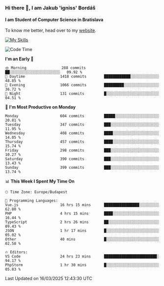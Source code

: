 ### Hi there 👋, I am Jakub 'igniss' Bordáš

#### I am Student of Computer Science in Bratislava
To know me better, head over to my [website](https://bordas.sk).

[![My Skills](https://skillicons.dev/icons?i=js,typescript,html,css,figma,svelte,vue,next,postgresql,nest,express,nodejs)](https://bordas.sk)


<!--START_SECTION:waka-->
![Code Time](http://img.shields.io/badge/Code%20Time-1%2C731%20hrs%2044%20mins-blue)

**I'm an Early 🐤** 

```text
🌞 Morning                288 commits         ██░░░░░░░░░░░░░░░░░░░░░░░   09.92 % 
🌆 Daytime                1418 commits        ████████████░░░░░░░░░░░░░   48.85 % 
🌃 Evening                1066 commits        █████████░░░░░░░░░░░░░░░░   36.72 % 
🌙 Night                  131 commits         █░░░░░░░░░░░░░░░░░░░░░░░░   04.51 % 
```
📅 **I'm Most Productive on Monday** 

```text
Monday                   604 commits         █████░░░░░░░░░░░░░░░░░░░░   20.81 % 
Tuesday                  347 commits         ███░░░░░░░░░░░░░░░░░░░░░░   11.95 % 
Wednesday                408 commits         ████░░░░░░░░░░░░░░░░░░░░░   14.05 % 
Thursday                 457 commits         ████░░░░░░░░░░░░░░░░░░░░░   15.74 % 
Friday                   298 commits         ███░░░░░░░░░░░░░░░░░░░░░░   10.27 % 
Saturday                 390 commits         ███░░░░░░░░░░░░░░░░░░░░░░   13.43 % 
Sunday                   399 commits         ███░░░░░░░░░░░░░░░░░░░░░░   13.74 % 
```


📊 **This Week I Spent My Time On** 

```text
🕑︎ Time Zone: Europe/Budapest

💬 Programming Languages: 
Vue.js                   16 hrs 15 mins      ████████████████░░░░░░░░░   62.80 % 
PHP                      4 hrs 15 mins       ████░░░░░░░░░░░░░░░░░░░░░   16.44 % 
TypeScript               2 hrs 26 mins       ██░░░░░░░░░░░░░░░░░░░░░░░   09.43 % 
JSON                     1 hr 17 mins        █░░░░░░░░░░░░░░░░░░░░░░░░   05.02 % 
Other                    40 mins             █░░░░░░░░░░░░░░░░░░░░░░░░   02.58 % 

🔥 Editors: 
VS Code                  24 hrs 23 mins      ████████████████████████░   94.17 % 
PhpStorm                 1 hr 30 mins        █░░░░░░░░░░░░░░░░░░░░░░░░   05.83 % 
```


 Last Updated on 16/03/2025 12:43:30 UTC
<!--END_SECTION:waka-->
